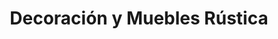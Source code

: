 ---
title: "Decoración y Muebles Rústica"
url: /la-linea-de-la-concepcion/decoracion-y-muebles-rustica/
shop: decoración interior
---